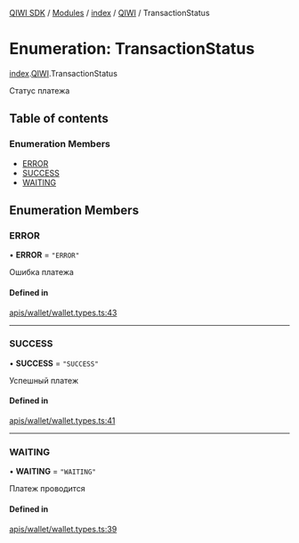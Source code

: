 [QIWI SDK](../README.md) / [Modules](../modules.md) / [index](../modules/index.md) / [QIWI](../modules/index.QIWI.md) / TransactionStatus

# Enumeration: TransactionStatus

[index](../modules/index.md).[QIWI](../modules/index.QIWI.md).TransactionStatus

Статус платежа

## Table of contents

### Enumeration Members

- [ERROR](index.QIWI.TransactionStatus.md#error)
- [SUCCESS](index.QIWI.TransactionStatus.md#success)
- [WAITING](index.QIWI.TransactionStatus.md#waiting)

## Enumeration Members

### ERROR

• **ERROR** = ``"ERROR"``

Ошибка платежа

#### Defined in

[apis/wallet/wallet.types.ts:43](https://github.com/AlexXanderGrib/node-qiwi-sdk/blob/b60f8c6/src/apis/wallet/wallet.types.ts#L43)

___

### SUCCESS

• **SUCCESS** = ``"SUCCESS"``

Успешный платеж

#### Defined in

[apis/wallet/wallet.types.ts:41](https://github.com/AlexXanderGrib/node-qiwi-sdk/blob/b60f8c6/src/apis/wallet/wallet.types.ts#L41)

___

### WAITING

• **WAITING** = ``"WAITING"``

Платеж проводится

#### Defined in

[apis/wallet/wallet.types.ts:39](https://github.com/AlexXanderGrib/node-qiwi-sdk/blob/b60f8c6/src/apis/wallet/wallet.types.ts#L39)
